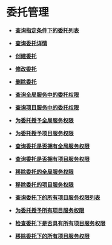 # 委托管理<a name="iam_12_0000"></a>

-   **[查询指定条件下的委托列表](查询指定条件下的委托列表.md)**  

-   **[查询委托详情](查询委托详情.md)**  

-   **[创建委托](创建委托.md)**  

-   **[修改委托](修改委托.md)**  

-   **[删除委托](删除委托.md)**  

-   **[查询全局服务中的委托权限](查询全局服务中的委托权限.md)**  

-   **[查询项目服务中的委托权限](查询项目服务中的委托权限.md)**  

-   **[为委托授予全局服务权限](为委托授予全局服务权限.md)**  

-   **[为委托授予项目服务权限](为委托授予项目服务权限.md)**  

-   **[查询委托是否拥有全局服务权限](查询委托是否拥有全局服务权限.md)**  

-   **[查询委托是否拥有项目服务权限](查询委托是否拥有项目服务权限.md)**  

-   **[移除委托的全局服务权限](移除委托的全局服务权限.md)**  

-   **[移除委托的项目服务权限](移除委托的项目服务权限.md)**  

-   **[查询委托下的所有项目服务权限列表](查询委托下的所有项目服务权限列表.md)**  

-   **[为委托授予所有项目服务权限](为委托授予所有项目服务权限.md)**  

-   **[检查委托下是否具有所有项目服务权限](检查委托下是否具有所有项目服务权限.md)**  

-   **[移除委托下的所有项目服务权限](移除委托下的所有项目服务权限.md)**  


